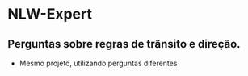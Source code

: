 # NLW-Expert
## Perguntas sobre regras de trânsito e direção.

- Mesmo projeto, utilizando perguntas diferentes
